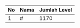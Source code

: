 | No | Nama            | Jumlah Level |
|----|-----------------|--------------|
| 1  | #    |    1170        |
